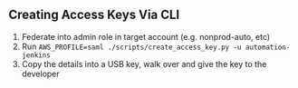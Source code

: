 ## Creating Access Keys Via CLI

1) Federate into admin role in target account (e.g. nonprod-auto, etc)
2) Run `AWS_PROFILE=saml ./scripts/create_access_key.py -u automation-jenkins`
3) Copy the details into a USB key, walk over and give the key to the developer
